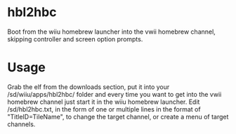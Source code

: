 # hbl2hbc
Boot from the wiiu homebrew launcher into the vwii homebrew channel, skipping controller and screen option prompts.

# Usage
Grab the elf from the downloads section, put it into your /sd/wiiu/apps/hbl2hbc/ folder and every time you want to get into the vwii homebrew channel just start it in the wiiu homebrew launcher. Edit /sd/hbl2hbc.txt, in the form of one or multiple lines in the format of "TitleID=TileName", to change the target channel, or create a menu of target channels.
